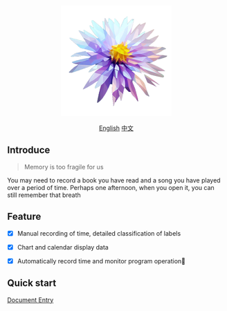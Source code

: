 <p align="center">
  <a href="https://shion.app/" target="_blank">
    <img src="./src-tauri/icons/128x128@2x.png" alt="logo">
  </a>
</p>

<p align="center">
  <a href="./README.md">English</a>
  <a href="./README-ZH.md">中文</a>
</p>



## Introduce

> Memory is too fragile for us

You may need to record a book you have read and a song you have played over a period of time. Perhaps one afternoon, when you open it, you can still remember that breath



## Feature

- [x] Manual recording of time, detailed classification of labels
- [x] Chart and calendar display data
- [x] Automatically record time and monitor program operation🚧



## Quick start

[Document Entry](https://shion.app/)

